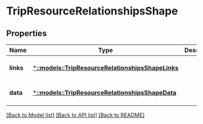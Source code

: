 # TripResourceRelationshipsShape

## Properties
Name | Type | Description | Notes
------------ | ------------- | ------------- | -------------
**links** | [***::models::TripResourceRelationshipsShapeLinks**](TripResource_relationships_shape_links.md) |  | [optional] [default to null]
**data** | [***::models::TripResourceRelationshipsShapeData**](TripResource_relationships_shape_data.md) |  | [optional] [default to null]

[[Back to Model list]](../README.md#documentation-for-models) [[Back to API list]](../README.md#documentation-for-api-endpoints) [[Back to README]](../README.md)



